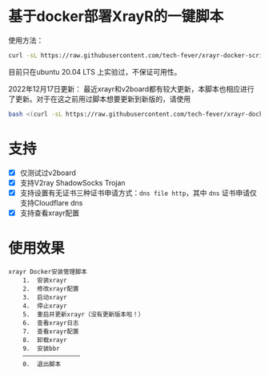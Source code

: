 # 基于docker部署XrayR的一键脚本

使用方法：
```bash
curl -sL https://raw.githubusercontent.com/tech-fever/xrayr-docker-script/main/xrayr.sh -o xrayr.sh && chmod +x xrayr.sh && sudo ./xrayr.sh
```

目前只在ubuntu 20.04 LTS 上实验过，不保证可用性。

2022年12月17日更新：
最近xrayr和v2board都有较大更新，本脚本也相应进行了更新。对于在这之前用过脚本想要更新到新版的，请使用
```bash
bash <(curl -sL https://raw.githubusercontent.com/tech-fever/xrayr-docker-script/main/update.sh)
```


# 支持

- [x] 仅测试过v2board
- [x] 支持V2ray ShadowSocks Trojan
- [x] 支持设置有无证书三种证书申请方式：`dns file http`，其中 `dns` 证书申请仅支持Cloudflare dns
- [x] 支持查看xrayr配置

# 使用效果

```shell
xrayr Docker安装管理脚本
    1.  安装xrayr
    2.  修改xrayr配置
    3.  启动xrayr
    4.  停止xrayr
    5.  重启并更新xrayr（没有更新版本啦！）
    6.  查看xrayr日志
    7.  查看xrayr配置
    8.  卸载xrayr
    9.  安装bbr
    ————————————————
    0.  退出脚本
```
